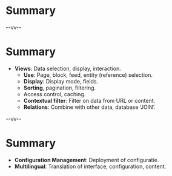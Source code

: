 # Summary

--vv--

# Summary
- **Views**: Data selection, display, interaction.
  - **Use**: Page, block, feed, entity (reference) selection.
  - **Display**: Display mode, fields.
  - **Sorting**, pagination, filtering.
  - Access control, caching.
  - **Contextual filter**: Filter on data from URL or  content.
  - **Relations**: Combine with other data, database ‘JOIN’.

--vv--

# Summary
- **Configuration Management**: Deployment of configuratie.
- **Multilingual**: Translation of interface, configuration, content.
